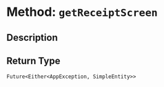 # Method: `getReceiptScreen`

## Description



## Return Type
`Future<Either<AppException, SimpleEntity>>`

